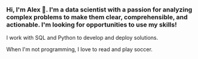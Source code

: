 ### Hi, I'm Alex 👋. I'm a data scientist with a passion for analyzing complex problems to make them clear, comprehensible, and actionable. I'm looking for opportunities to use my skills!

I work with SQL and Python to develop and deploy solutions.

When I'm not programming, I love to read and play soccer.
<!--
**alexmjn/alexmjn** is a ✨ _special_ ✨ repository because its `README.md` (this file) appears on your GitHub profile.


